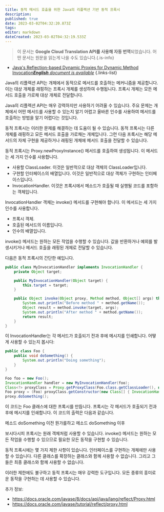 ```yaml
---
title: 동적 메서드 호출을 위한 Java의 리플렉션 기반 동적 프록시
description: 
published: true
date: 2023-03-02T04:32:20.873Z
tags: 
editor: markdown
dateCreated: 2023-03-02T04:32:19.533Z
---
```


> 이 문서는 **Google Cloud Translation API를 사용해 자동 번역**되었습니다.
어떤 문서는 원문을 읽는게 나을 수도 있습니다.{.is-info}



- [Java's Reflection-based Dynamic Proxies for Dynamic Method Invocation***English** document is available*](/en/Knowledge-base/Java/java-s-reflection-based-dynamic-proxies-for-dynamic-method-invocation)
{.links-list}


Java의 리플렉션 API는 개체에서 동적으로 메서드를 호출하는 메커니즘을 제공합니다. 이는 대상 개체를 래핑하는 프록시 개체를 생성하여 수행됩니다. 프록시 개체는 모든 메서드 호출을 가로채 대상 개체로 전달합니다.

Java의 리플렉션 API는 매우 강력하지만 사용하기 어려울 수 있습니다. 주요 문제는 개체에서 어떤 메서드를 사용할 수 있는지 알기 어렵고 올바른 인수를 사용하여 메서드를 호출하는 방법을 알기 어렵다는 것입니다.

동적 프록시는 이러한 문제를 해결하는 데 도움이 될 수 있습니다. 동적 프록시는 다른 개체를 래핑하고 모든 메서드 호출을 가로채는 개체입니다. 그런 다음 프록시는 해당 메서드의 자체 구현을 제공하거나 래핑된 개체에 메서드 호출을 전달할 수 있습니다.

동적 프록시는 Proxy.newProxyInstance() 메서드를 호출하여 생성됩니다. 이 메서드는 세 가지 인수를 사용합니다.

- 사용할 ClassLoader. 이것은 일반적으로 대상 객체의 ClassLoader입니다.
- 구현할 인터페이스의 배열입니다. 이것은 일반적으로 대상 객체가 구현하는 인터페이스입니다.
- InvocationHandler. 이것은 프록시에서 메소드가 호출될 때 실행될 코드를 포함하는 객체입니다.

InvocationHandler 객체는 invoke() 메서드를 구현해야 합니다. 이 메서드는 세 가지 인수를 사용합니다.

- 프록시 객체.
- 호출된 메서드의 이름입니다.
- 인수의 배열입니다.

invoke() 메서드는 원하는 모든 작업을 수행할 수 있습니다. 값을 반환하거나 예외를 발생시키거나 메서드 호출을 래핑된 개체로 전달할 수 있습니다.

다음은 동적 프록시의 간단한 예입니다.

```java
public class MyInvocationHandler implements InvocationHandler {
    private Object target;

    public MyInvocationHandler(Object target) {
        this.target = target;
    }

    public Object invoke(Object proxy, Method method, Object[] args) throws Throwable {
        System.out.println("Before method " + method.getName());
        Object result = method.invoke(target, args);
        System.out.println("After method " + method.getName());
        return result;
    }
}
```

이 InvocationHandler는 각 메서드가 호출되기 전과 후에 메시지를 인쇄합니다. 어떻게 사용할 수 있는지 봅시다:

```java
public class Foo {
    public void doSomething() {
        System.out.println("Doing something");
    }
}
```

```java
Foo foo = new Foo();
InvocationHandler handler = new MyInvocationHandler(foo);
Class<?> proxyClass = Proxy.getProxyClass(Foo.class.getClassLoader(), new Class[] { Foo.class });
Foo proxy = (Foo) proxyClass.getConstructor(new Class[] { InvocationHandler.class }).newInstance(new Object[] { handler });
proxy.doSomething();
```

이 코드는 Foo 클래스에 대한 프록시를 만듭니다. 프록시는 각 메서드가 호출되기 전과 후에 메시지를 인쇄합니다. 이 코드의 출력은 다음과 같습니다.

메소드 doSomething 이전
뭔가를하고
메소드 doSomething 이후

보시다시피 프록시는 원래 객체처럼 사용할 수 있습니다. invoke() 메서드는 원하는 모든 작업을 수행할 수 있으므로 필요한 모든 동작을 구현할 수 있습니다.

동적 프록시에는 몇 가지 제한 사항이 있습니다. 인터페이스를 구현하는 개체에만 사용할 수 있습니다. 다른 클래스를 확장하는 클래스와 함께 사용할 수 없습니다. 그리고 그들은 최종 클래스와 함께 사용할 수 없습니다.

이러한 제한에도 불구하고 동적 프록시는 매우 강력한 도구입니다. 모든 종류의 흥미로운 동작을 구현하는 데 사용할 수 있습니다.

추가 정보:

- https://docs.oracle.com/javase/8/docs/api/java/lang/reflect/Proxy.html
- https://docs.oracle.com/javase/tutorial/reflect/proxy.html